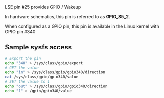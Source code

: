 LSE pin #25 provides GPIO / Wakeup

In hardware schematics, this pin is referred to as **GPIO_S5_2**.

When configured as a GPIO pin, this pin is available in the Linux 
kernel with GPIO pin #340

## Sample sysfs access
```bash
# Export the pin
echo "340" > /sys/class/gpio/export
# GET the value
echo "in" > /sys/class/gpio/gpio340/direction
cat /sys/class/gpio/gpio340/value
# SET the value to 1
echo "out" > /sys/class/gpio/gpio340/direction
echo "1" > /gpio/gpio340/value
```
